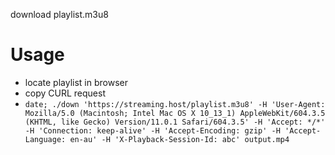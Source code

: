 download playlist.m3u8

# Usage

- locate playlist in browser
- copy CURL request
- `date; ./down 'https://streaming.host/playlist.m3u8' -H 'User-Agent: Mozilla/5.0 (Macintosh; Intel Mac OS X 10_13_1) AppleWebKit/604.3.5 (KHTML, like Gecko) Version/11.0.1 Safari/604.3.5' -H 'Accept: */*' -H 'Connection: keep-alive' -H 'Accept-Encoding: gzip' -H 'Accept-Language: en-au' -H 'X-Playback-Session-Id: abc' output.mp4`
